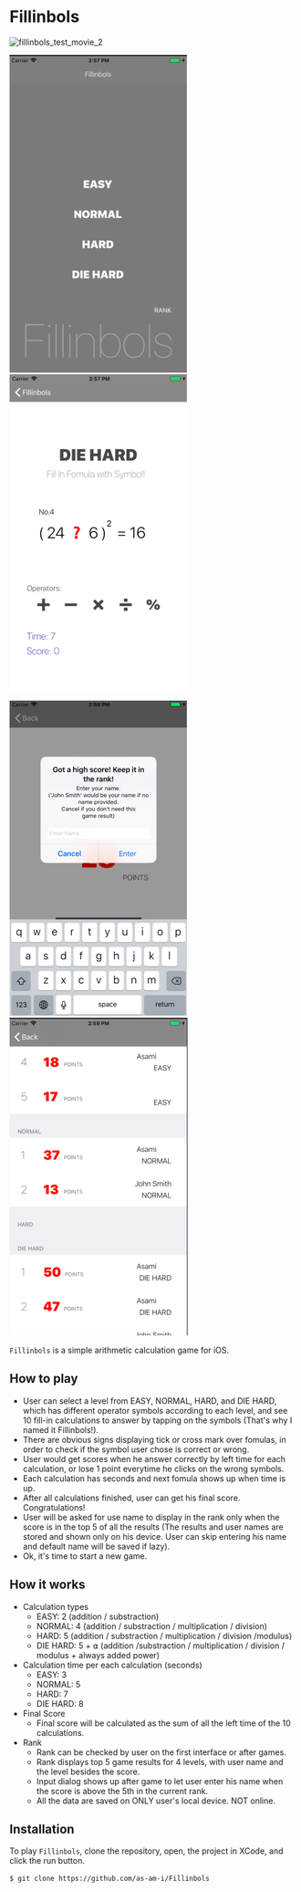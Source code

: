 # Fillinbols

![fillinbols_test_movie_2](https://user-images.githubusercontent.com/32344980/43804652-a5980f6e-9a51-11e8-99af-092b415f8181.gif)


![screenshot_1](images/screenshot1.png "level_chosen_interface")
![screenshot_2](images/screenshot2.png "calculation_intergace")


![screenshot_3](images/screenshot3.png "name_input_dialog_interface")
![screenshot_4](images/screenshot4.png "rank_interface")

`Fillinbols` is a simple arithmetic calculation game for iOS.

## How to play
* User can select a level from EASY, NORMAL, HARD, and DIE HARD, which has different operator symbols according to each level, and see 10 fill-in calculations to answer by tapping on the symbols (That's why I named it Fillinbols!).
* There are obvious signs displaying tick or cross mark over fomulas, in order to check if the symbol user chose is correct or wrong.
* User would get scores when he answer correctly by left time for each calculation, or lose 1 point everytime he clicks on the wrong symbols.
* Each calculation has  seconds and next fomula shows up when time is up.
* After all calculations finished, user can get his final score. Congratulations!
* User will be asked for use name to display in the rank only when the score is in the top 5 of all the results (The results and user names are stored and shown only on his device. User can skip entering his name and default name will be saved if lazy). 
* Ok, it's time to start a new game.

## How it works
* Calculation types
    * EASY: 2 (addition / substraction)
    * NORMAL: 4 (addition / substraction / multiplication / division)
    * HARD: 5 (addition / substraction / multiplication / division /modulus)
    * DIE HARD: 5 + ⍺ (addition /substraction / multiplication / division / modulus + always added power)
* Calculation time per each calculation (seconds)
    * EASY: 3
    * NORMAL: 5
    * HARD: 7
    * DIE HARD: 8
* Final Score
    * Final score will be calculated as the sum of all the left time of the 10 calculations.
* Rank
    * Rank can be checked by user on the first interface or after games.
    * Rank displays top 5 game results for 4 levels, with user name and the level besides the score.
    * Input dialog shows up after game to let user enter his name when the score is above the 5th in the current rank.
    * All the data are saved on ONLY user's local device. NOT online.

## Installation
To play `Fillinbols`, clone the repository, open, the project in XCode, and click the run button.
```
$ git clone https://github.com/as-am-i/Fillinbols
```


